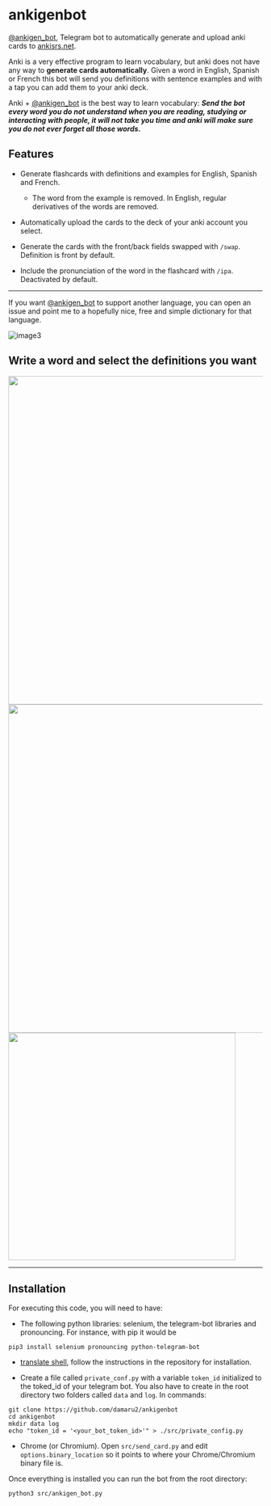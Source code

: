 # ankigenbot
[@ankigen_bot](https://t.me/ankigen_bot), Telegram bot to automatically generate and upload anki cards to [ankisrs.net](ankisrs.net). 

Anki is a very effective program to learn vocabulary, but anki does not have any way to **generate cards automatically**. Given a word in English, Spanish or French this bot will send you definitions with sentence examples and with a tap you can add them to your anki deck. 

Anki + [@ankigen_bot](https://t.me/ankigen_bot) is the best way to learn vocabulary: ___Send the bot every word you do not understand when you are reading, studying or interacting with people, it will not take you time and anki will make sure you do not ever forget all those words.___

## Features

+ Generate flashcards with definitions and examples for English, Spanish and French.
    + The word from the example is removed. In English, regular derivatives of the words are removed.

+ Automatically upload the cards to the deck of your anki account you select.

+ Generate the cards with the front/back fields swapped with `/swap`. Definition is front by default.

+ Include the pronunciation of the word in the flashcard with `/ipa`. Deactivated by default.

---

If you want [@ankigen_bot](https://t.me/ankigen_bot) to support another language, you can open an issue and point me to a hopefully nice, free and simple dictionary for that language.

![image3](https://github.com/damaru2/ankigenbot/blob/master/.assets/image3.png)

## Write a word and select the definitions you want
<img src="https://github.com/damaru2/ankigenbot/blob/master/.assets/image1.png" width="650">

<img src="https://github.com/damaru2/ankigenbot/blob/master/.assets/image2.png" width="650">

<img src="https://github.com/damaru2/ankigenbot/blob/master/.assets/image4.jpg" width="450">

---
## Installation
For executing this code, you will need to have:

+ The following python libraries: selenium, the telegram-bot libraries and pronouncing. For instance, with pip it would be
```
pip3 install selenium pronouncing python-telegram-bot
```

+ [translate shell](https://github.com/soimort/translate-shell/), follow the instructions in the repository for installation.

+ Create a file called `private_conf.py` with a variable `token_id` initialized to the toked_id of your telegram bot. You also have to create in the root directory two folders called `data` and `log`. In commands:
```
git clone https://github.com/damaru2/ankigenbot
cd ankigenbot
mkdir data log
echo "token_id = '<your_bot_token_id>'" > ./src/private_config.py
```

+ Chrome (or Chromium). Open `src/send_card.py` and edit `options.binary_location` so it points to where your Chrome/Chromium binary file is.

Once everything is installed you can run the bot from the root directory:
```
python3 src/ankigen_bot.py
```
